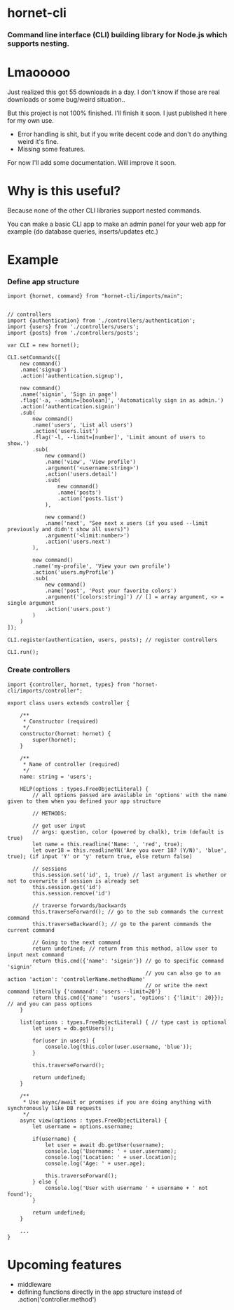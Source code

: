 # hornet-cli

### Command line interface (CLI) building library for Node.js which supports nesting.

# Lmaooooo
Just realized this got 55 downloads in a day. I don't know if those are real downloads or some bug/weird situation..

But this project is not 100% finished. I'll finish it soon. I just published it here for my own use.
- Error handling is shit, but if you write decent code and don't do anything weird it's fine.
- Missing some features.

For now I'll add some documentation. Will improve it soon.

# Why is this useful?
Because none of the other CLI libraries support nested commands.

You can make a basic CLI app to make an admin panel for your web app for example (do database queries, inserts/updates etc.)

# Example
### Define app structure
```
import {hornet, command} from "hornet-cli/imports/main";


// controllers
import {authentication} from './controllers/authentication';
import {users} from './controllers/users';
import {posts} from './controllers/posts';

var CLI = new hornet();

CLI.setCommands([
    new command()
    .name('signup')
    .action('authentication.signup'),

    new command()
    .name('signin', 'Sign in page')
    .flag('-a, --admin=[boolean]', 'Automatically sign in as admin.')
    .action('authentication.signin')
    .sub(
        new command()
        .name('users', 'List all users')
        .action('users.list')
        .flag('-l, --limit=[number]', 'Limit amount of users to show.')
        .sub(
            new command()
            .name('view', 'View profile')
            .argument('<username:string>')
            .action('users.detail')
            .sub(
                new command()
                .name('posts')
                .action('posts.list')
            ),

            new command()
            .name('next', "See next x users (if you used --limit previously and didn't show all users)")
            .argument('<limit:number>')
            .action('users.next')
        ),

        new command()
        .name('my-profile', 'View your own profile')
        .action('users.myProfile')
        .sub(
            new command()
            .name('post', 'Post your favorite colors')
            .argument('[colors:string]') // [] = array argument, <> = single argument
            .action('users.post')
        )
    )
]);

CLI.register(authentication, users, posts); // register controllers

CLI.run();
```

### Create controllers
```
import {controller, hornet, types} from "hornet-cli/imports/controller";

export class users extends controller {

    /**
     * Constructor (required)
     */
    constructor(hornet: hornet) {
        super(hornet);
    }

    /**
     * Name of controller (required)
     */
    name: string = 'users';

    HELP(options : types.FreeObjectLiteral) {
        // all options passed are available in 'options' with the name given to them when you defined your app structure

        // METHODS:

        // get user input
        // args: question, color (powered by chalk), trim (default is true)
        let name = this.readline('Name: ', 'red', true);
        let over18 = this.readlineYN('Are you over 18? (Y/N)', 'blue', true); (if input 'Y' or 'y' return true, else return false)

        // sessions
        this.session.set('id', 1, true) // last argument is whether or not to overwrite if session is already set
        this.session.get('id')
        this.session.remove('id')

        // traverse forwards/backwards
        this.traverseForward(); // go to the sub commands the current command
        this.traverseBackward(); // go to the parent commands the current command

        // Going to the next command
        return undefined; // return from this method, allow user to input next command
        return this.cmd({'name': 'signin'}) // go to specific command 'signin'
                                            // you can also go to an action 'action': 'controllerName.methodName'
                                            // or write the next command literally {'command': 'users --limit=20'}
        return this.cmd({'name': 'users', 'options': {'limit': 20}}); // and you can pass options
    }

    list(options : types.FreeObjectLiteral) { // type cast is optional
        let users = db.getUsers();

        for(user in users) {
            console.log(this.color(user.username, 'blue'));
        }

        this.traverseForward();

        return undefined;
    }

    /**
     * Use async/await or promises if you are doing anything with synchronously like DB requests
     */
    async view(options : types.FreeObjectLiteral) {
        let username = options.username;

        if(username) {
            let user = await db.getUser(username);
            console.log('Username: ' + user.username);
            console.log('Location: ' + user.location);
            console.log('Age: ' + user.age);

            this.traverseForward();
        } else {
            console.log('User with username ' + username + ' not found');
        }

        return undefined;
    }

    ...
}
```

# Upcoming features
- middleware
- defining functions directly in the app structure instead of .action('controller.method')
